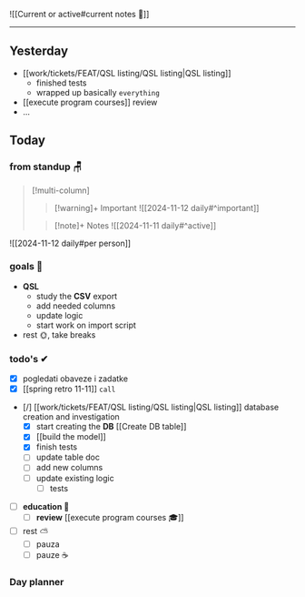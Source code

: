 
![[Current or active#current notes 📓]]

---
## Yesterday
- [[work/tickets/FEAT/QSL listing/QSL listing|QSL listing]] 
	- finished tests
	- wrapped up basically `everything`
- [[execute program courses]] review
- ...

## Today

### from standup 🪑

> [!multi-column]
>> [!warning]+ Important
>> ![[2024-11-12 daily#^important]]
>
>> [!note]+ Notes
>> ![[2024-11-11 daily#^active]]

![[2024-11-12 daily#per person]]

### goals 🏴
- **QSL**
	- study the **CSV** export
	- add needed columns
	- update logic
	- start work on import script
- rest 🌞, take breaks

### todo's ✔
- [x] pogledati  obaveze i zadatke
- [x] [[spring retro 11-11]] `call`
- [/] [[work/tickets/FEAT/QSL listing/QSL listing|QSL listing]] database creation and investigation
	- [x] start creating the **DB** [[Create DB table]] 
	- [x] [[build the model]] 
	- [x] finish tests
	- [ ] update table doc
	- [ ] add new columns
	- [ ] update existing logic
		- [ ] tests
- [ ] **education 🎒**
	- [ ] **review** [[execute program courses 🎓]]
- [ ] rest ⛅ 
	- [ ] pauza 
	- [ ] pauze ☕ 

### Day planner
